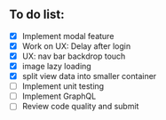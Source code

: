 ## To do list:

- [x] Implement modal feature
- [x] Work on UX: Delay after login
- [x] UX: nav bar backdrop touch
- [x] image lazy loading
- [x] split view data into smaller container
- [ ] Implement unit testing
- [ ] Implement GraphQL
- [ ] Review code quality and submit

